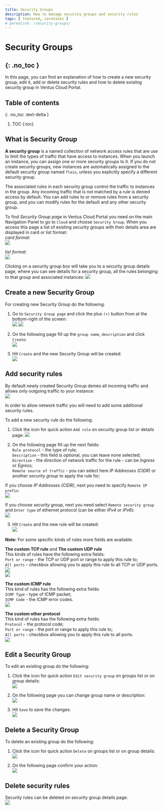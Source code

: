 ```yaml
---
title: Security Groups
description: How to manage security groups and security rules
tags: [ featured, coretasks ]
# permalink: /security-groups/
---
```

# Security Groups
{: .no_toc }
---
In this page, you can find an explanation of how to create a new security group, edit it, add or delete security rules and how to delete existing security group in Ventus Cloud Portal.

## Table of contents
{: .no_toc .text-delta }

1. TOC
{:toc}

## What is Security Group
**A security group** is a named collection of network access rules that are use to limit the types of traffic that have access to instances. When you launch an instance, you can assign one or more security groups to it. If you do not create security groups, new instances are automatically assigned to the default security group named `fleio`, unless you explicitly specify a different security group.

The associated rules in each security group control the traffic to instances in the group. Any incoming traffic that is not matched by a rule is denied access by default. You can add rules to or remove rules from a security group, and you can modify rules for the default and any other security group.

To find *Security Group page* in Ventus Cloud Portal you need on the main Navigation Panel to go to `Cloud` and choose `Security Group`. When you access this page a list of existing security groups with their details area are displayed in card or list format:  
*card format:*  
![](../../assets/img/security-groups/security_groups_1.png)  

*list format:*  
![](../../assets/img/security-groups/security_groups_2.png)    

Clicking on a security group box will take you to a security group details page, where you can see details for a security group, all the rules belonging to that group and associated instances:
![](../../assets/img/security-groups/security_groups_3.png)  

## Create a new Security Group
For creating new Security Group do the following:  
1) Go to `Security Group page` and click the plus `(+)` button from at the bottom-right of the screen:     
![](../../assets/img/security-groups/security_groups_4.png)
![](../../assets/img/security-groups/security_groups_5.png)    

2) On the following page fill up the `group name`, `description` and click `Create`:  
![](../../assets/img/security-groups/security_groups_6.png)   

3) Hit `Create` and the new Security Group will be created:  
![](../../assets/img/security-groups/security_groups_11.png) 

## Add security rules 
By default newly created Security Group denies all incoming traffic and allows only outgoing traffic to your instance:  
![](../../assets/img/security-groups/security_groups_7.png)  

In order to allow network traffic you will need to add some additional security rules.

To add a new security rule do the following:  
1) Click the icon for quick action `Add rule` on security group list or details page: 
![](../../assets/img/security-groups/security_groups_8.png)   

2) On the following page fill up the next fields:  
`Rule protocol` - the type of rule;  
`Description` - this field is optional, you can leave none selected;  
`Direction` - the direction of network traffic for the rule - can be *Ingress* or *Egress*;  
`Remote source of traffic` - you can select here *IP Addresses (CIDR)* or another *security group* to apply the rule for; 

If you choose *IP Addresses (CIDR)*, next you need to specify  `Remote IP prefix`:  
![](../../assets/img/security-groups/security_groups_9.png)     

If you choose *security group*, next you need select `Remote security group` and `Enter type` of ethernet protocol (can be either *IPv4* or *IPv6*):   
![](../../assets/img/security-groups/security_groups_10.png)    

3) Hit `Create` and the new rule will be created:  
![](../../assets/img/security-groups/security_groups_11.png) 


**Note:** For some specific kinds of rules more fields are available.  

**The custom TCP rule** and **The custom UDP rule**   
This kinds of rules have the following extra fields:    
`Port or range` - the TCP or UDP port or range to apply this rule to;  
`All ports` - checkbox allowing you to apply this rule to all TCP or UDP ports.    
![](../../assets/img/security-groups/security_groups_13.png)  
![](../../assets/img/security-groups/security_groups_14.png)    

**The custom ICMP rule**  
This kind of rules has the following extra fields:  
`ICMP Type` - type of ICMP packet;  
`ICMP Code` - the ICMP error codes.  
![](../../assets/img/security-groups/security_groups_12.png)   

**The custom other protocol**  
This kind of rules has the following extra fields:   
`Protocol` - the protocol code;  
`Port or range` - the port or range to apply this rule to;  
`All ports` - checkbox allowing you to apply this rule to all ports.  
![](../../assets/img/security-groups/security_groups_15.png)  

## Edit a Security Group  
To edit an existing group do the following:  
1) Click the icon for quick action `Edit security group` on groups list or on group details:  
![](../../assets/img/security-groups/security_groups_16.png)    

2) On the following page you can change group name or description:  
![](../../assets/img/security-groups/security_groups_17.png)   

3) Hit `Save` to save the changes:  
![](../../assets/img/security-groups/security_groups_18.png)    

## Delete a Security Group  
To delete an existing group do the following:  
1) Click the icon for quick action `Delete` on groups list or on group details:  
![](../../assets/img/security-groups/security_groups_19.png)    

2) On the following page confirm your action:  
![](../../assets/img/security-groups/security_groups_20.png)  

## Delete security rules  
Security rules can be deleted on security group details page:  
![](../../assets/img/security-groups/security_groups_21.png)  




